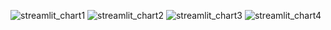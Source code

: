 ![streamlit_chart1](https://user-images.githubusercontent.com/116260619/214503457-b54eee95-ee4c-4912-9a13-8f579954ce0c.png)
![streamlit_chart2](https://user-images.githubusercontent.com/116260619/214503462-e718471f-1be3-413d-9ac7-fc97a44a54cf.png)
![streamlit_chart3](https://user-images.githubusercontent.com/116260619/214503466-6f01135c-cb8c-4466-99c5-23e670e48a97.png)
![streamlit_chart4](https://user-images.githubusercontent.com/116260619/214503469-71f00a91-f70c-4cdf-981b-11bc767e70bd.png)
